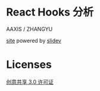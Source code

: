 # React Hooks 分析

AAXIS / ZHANGYU

[site](https://zhangyu1818.github.io/react-hooks-analysis) powered by [slidev](https://github.com/slidevjs/slidev)

# Licenses
[创意共享 3.0 许可证](https://creativecommons.org/licenses/by-nc-nd/3.0/deed.zh)